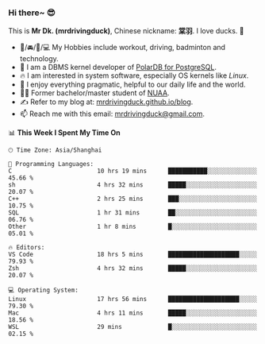 ### Hi there~ 😎

This is **Mr Dk. (mrdrivingduck)**, Chinese nickname: **棠羽**. I love ducks. 🦆

- 💪/🚘/🏸/💻 My Hobbies include workout, driving, badminton and technology.
- 🍊 I am a DBMS kernel developer of [PolarDB for PostgreSQL](https://github.com/ApsaraDB/PolarDB-for-PostgreSQL).
- 🔥 I am interested in system software, especially OS kernels like *Linux*.
- 🔧 I enjoy everything pragmatic, helpful to our daily life and the world.
- 👨‍🎓 Former bachelor/master student of [NUAA](https://en.wikipedia.org/wiki/Nanjing_University_of_Aeronautics_and_Astronautics).
- ✍ Refer to my blog at: [mrdrivingduck.github.io/blog](https://mrdrivingduck.github.io/blog/).
- 📫 Reach me with this email: [mrdrivingduck@gmail.com](mailto:mrdrivingduck@gmail.com).

<!--START_SECTION:waka-->
📊 **This Week I Spent My Time On** 

```text
🕑︎ Time Zone: Asia/Shanghai

💬 Programming Languages: 
C                        10 hrs 19 mins      ███████████░░░░░░░░░░░░░░   45.66 % 
sh                       4 hrs 32 mins       █████░░░░░░░░░░░░░░░░░░░░   20.07 % 
C++                      2 hrs 25 mins       ███░░░░░░░░░░░░░░░░░░░░░░   10.75 % 
SQL                      1 hr 31 mins        ██░░░░░░░░░░░░░░░░░░░░░░░   06.76 % 
Other                    1 hr 8 mins         █░░░░░░░░░░░░░░░░░░░░░░░░   05.01 % 

🔥 Editors: 
VS Code                  18 hrs 5 mins       ████████████████████░░░░░   79.93 % 
Zsh                      4 hrs 32 mins       █████░░░░░░░░░░░░░░░░░░░░   20.07 % 

💻 Operating System: 
Linux                    17 hrs 56 mins      ████████████████████░░░░░   79.30 % 
Mac                      4 hrs 11 mins       █████░░░░░░░░░░░░░░░░░░░░   18.56 % 
WSL                      29 mins             █░░░░░░░░░░░░░░░░░░░░░░░░   02.15 % 
```


<!--END_SECTION:waka-->

<!-- ![Mr Dk.'s GitHub Stats](https://github-readme-stats.vercel.app/api?username=mrdrivingduck&count_private&show_icons=true&theme=buefy) -->

<!-- ![Most Used Languages](https://github-readme-stats.vercel.app/api/top-langs/?username=mrdrivingduck&exclude_repo=mips32-CPU,snort-tcp-socket&theme=buefy&layout=compact&langs_count=10) -->


<!--
**mrdrivingduck/mrdrivingduck** is a ✨ _special_ ✨ repository because its `README.md` (this file) appears on your GitHub profile.

Here are some ideas to get you started:

- 🔭 I’m currently working on ...
- 🌱 I’m currently learning ...
- 👯 I’m looking to collaborate on ...
- 🤔 I’m looking for help with ...
- 💬 Ask me about ...
- 📫 How to reach me: ...
- 😄 Pronouns: ...
- ⚡ Fun fact: ...
-->

